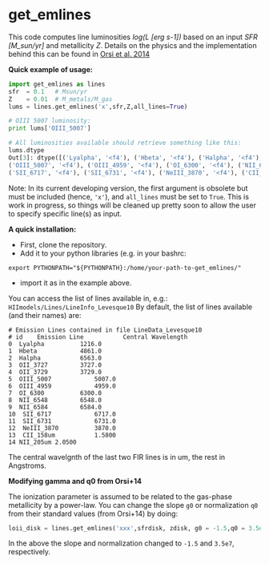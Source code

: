 # get_emlines

This code computes line luminosities *log(L [erg s-1])* based on an input *SFR [M_sun/yr]* and metallicity *Z*. Details on the physics and the implementation behind this can be found in [Orsi et al. 2014](http://adsabs.harvard.edu/abs/2014MNRAS.443..799O)

**Quick example of usage:**
```python
import get_emlines as lines
sfr  = 0.1   # Msun/yr
Z    = 0.01  # M_metals/M_gas 
lums = lines.get_emlines('x',sfr,Z,all_lines=True)

# OIII 5007 luminosity:
print lums['OIII_5007']

# All luminosities available should retrieve something like this:
lums.dtype
Out[3]: dtype([('Lyalpha', '<f4'), ('Hbeta', '<f4'), ('Halpha', '<f4'), ('OII_3727', '<f4'), ('OII_3729', '<f4'), 
('OIII_5007', '<f4'), ('OIII_4959', '<f4'), ('OI_6300', '<f4'), ('NII_6548', '<f4'), ('NII_6584', '<f4'), 
('SII_6717', '<f4'), ('SII_6731', '<f4'), ('NeIII_3870', '<f4'), ('CII_158um', '<f4'), ('NII_205um', '<f4')])

```
Note: In its current developing version, the first argument is obsolete but must be included (hence, `'x'`), and `all_lines` must be set to `True`. This is work in progress, so things will be cleaned up pretty soon to allow the user to specify specific line(s) as input.


**A quick installation:**

- First, clone the repository.
- Add it to your python libraries (e.g. in your bashrc:

`export PYTHONPATH="${PYTHONPATH}:/home/your-path-to-get_emlines/"`

- import it as in the example above.




You can access the list of lines available in, e.g.: 
`HIImodels/Lines/LineInfo_Levesque10`
By default, the list of lines available (and their names) are:

```
# Emission Lines contained in file LineData_Levesque10
# id	Emission Line			Central Wavelength
0  Lyalpha			1216.0
1  Hbeta			4861.0
2  Halpha			6563.0
3  OII_3727			3727.0
4  OII_3729			3729.0
5  OIII_5007			5007.0
6  OIII_4959			4959.0
7  OI_6300			6300.0
8  NII_6548			6548.0
9  NII_6584			6584.0
10  SII_6717			6717.0
11  SII_6731			6731.0
12  NeIII_3870			3870.0
13  CII_158um			1.5800
14 NII_205um 2.0500
```
The central wavelgnth of the last two FIR lines is in um, the rest in Angstroms.

**Modifying gamma and q0 from Orsi+14**

The ionization parameter is assumed to be related to the gas-phase metallicity by a power-law. You can change the slope `g0` or normalization `q0` from their standard values (from Orsi+14) by doing:
```python
loii_disk = lines.get_emlines('xxx',sfrdisk, zdisk, g0 = -1.5,q0 = 3.5e7,all_lines=True)
```
In the above the slope and normalization changed to `-1.5` and `3.5e7`, respectively.


